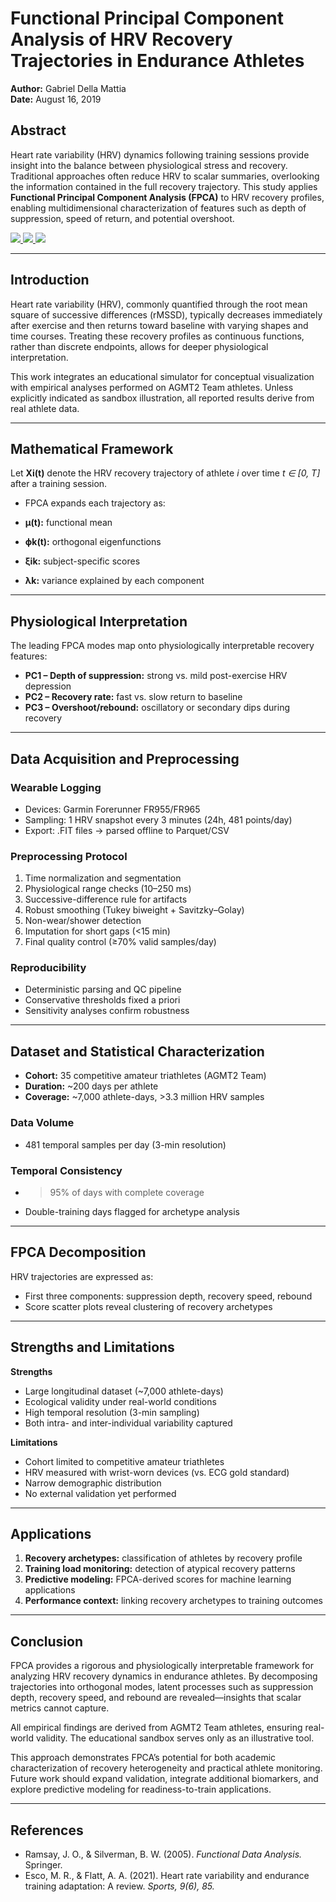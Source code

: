 # Functional Principal Component Analysis of HRV Recovery Trajectories in Endurance Athletes

**Author:** Gabriel Della Mattia  
**Date:** August 16, 2019  

## Abstract

Heart rate variability (HRV) dynamics following training sessions provide insight into the balance between physiological stress and recovery. Traditional approaches often reduce HRV to scalar summaries, overlooking the information contained in the full recovery trajectory. This study applies **Functional Principal Component Analysis (FPCA)** to HRV recovery profiles, enabling multidimensional characterization of features such as depth of suppression, speed of return, and potential overshoot.

<a href="https://enydog.github.io/HRV-Recovery-FPCA/" target="_blank">
  <img src="https://img.shields.io/badge/Open-Sandbox-blue?style=for-the-badge">
</a>

<a href="[https://enydog.github.io/HRV-Recovery-FPCA/](https://drive.google.com/file/d/1Kpljz_HxjaXxfC4xYYauMLlOLxZH0q1J/view?usp=sharing)" target="_blank">
  <img src="https://img.shields.io/badge/Open-White Paper-red?style=for-the-badge">
</a>

<a href="[https://enydog.github.io/HRV-Recovery-FPCA/]([https://drive.google.com/file/d/1Kpljz_HxjaXxfC4xYYauMLlOLxZH0q1J/view?usp=sharing](https://www.facebook.com/photo/?fbid=10156730878943553&set=a.106898123552))" target="_blank">
  <img src="https://img.shields.io/badge/Those were good times working in California.-green?style=for-the-badge">
</a>


---

## Introduction

Heart rate variability (HRV), commonly quantified through the root mean square of successive differences (rMSSD), typically decreases immediately after exercise and then returns toward baseline with varying shapes and time courses. Treating these recovery profiles as continuous functions, rather than discrete endpoints, allows for deeper physiological interpretation.  

This work integrates an educational simulator for conceptual visualization with empirical analyses performed on AGMT2 Team athletes. Unless explicitly indicated as sandbox illustration, all reported results derive from real athlete data.

---

## Mathematical Framework

Let **Xi(t)** denote the HRV recovery trajectory of athlete *i* over time *t ∈ [0, T]* after a training session.  

- FPCA expands each trajectory as:


- **µ(t):** functional mean  
- **ϕk(t):** orthogonal eigenfunctions  
- **ξik:** subject-specific scores  
- **λk:** variance explained by each component  

---

## Physiological Interpretation

The leading FPCA modes map onto physiologically interpretable recovery features:

- **PC1 – Depth of suppression:** strong vs. mild post-exercise HRV depression  
- **PC2 – Recovery rate:** fast vs. slow return to baseline  
- **PC3 – Overshoot/rebound:** oscillatory or secondary dips during recovery  

---

## Data Acquisition and Preprocessing

### Wearable Logging  
- Devices: Garmin Forerunner FR955/FR965  
- Sampling: 1 HRV snapshot every 3 minutes (24h, 481 points/day)  
- Export: .FIT files → parsed offline to Parquet/CSV  

### Preprocessing Protocol  
1. Time normalization and segmentation  
2. Physiological range checks (10–250 ms)  
3. Successive-difference rule for artifacts  
4. Robust smoothing (Tukey biweight + Savitzky–Golay)  
5. Non-wear/shower detection  
6. Imputation for short gaps (<15 min)  
7. Final quality control (≥70% valid samples/day)  

### Reproducibility  
- Deterministic parsing and QC pipeline  
- Conservative thresholds fixed a priori  
- Sensitivity analyses confirm robustness  

---

## Dataset and Statistical Characterization

- **Cohort:** 35 competitive amateur triathletes (AGMT2 Team)  
- **Duration:** ~200 days per athlete  
- **Coverage:** ~7,000 athlete-days, >3.3 million HRV samples  

### Data Volume  
- 481 temporal samples per day (3-min resolution)  

### Temporal Consistency  
- >95% of days with complete coverage  
- Double-training days flagged for archetype analysis  

---

## FPCA Decomposition

HRV trajectories are expressed as:  


- First three components: suppression depth, recovery speed, rebound  
- Score scatter plots reveal clustering of recovery archetypes  

---

## Strengths and Limitations

**Strengths**  
- Large longitudinal dataset (~7,000 athlete-days)  
- Ecological validity under real-world conditions  
- High temporal resolution (3-min sampling)  
- Both intra- and inter-individual variability captured  

**Limitations**  
- Cohort limited to competitive amateur triathletes  
- HRV measured with wrist-worn devices (vs. ECG gold standard)  
- Narrow demographic distribution  
- No external validation yet performed  

---

## Applications

1. **Recovery archetypes:** classification of athletes by recovery profile  
2. **Training load monitoring:** detection of atypical recovery patterns  
3. **Predictive modeling:** FPCA-derived scores for machine learning applications  
4. **Performance context:** linking recovery archetypes to training outcomes  

---

## Conclusion

FPCA provides a rigorous and physiologically interpretable framework for analyzing HRV recovery dynamics in endurance athletes. By decomposing trajectories into orthogonal modes, latent processes such as suppression depth, recovery speed, and rebound are revealed—insights that scalar metrics cannot capture.  

All empirical findings are derived from AGMT2 Team athletes, ensuring real-world validity. The educational sandbox serves only as an illustrative tool.  

This approach demonstrates FPCA’s potential for both academic characterization of recovery heterogeneity and practical athlete monitoring. Future work should expand validation, integrate additional biomarkers, and explore predictive modeling for readiness-to-train applications.  

---

## References

- Ramsay, J. O., & Silverman, B. W. (2005). *Functional Data Analysis.* Springer.  
- Esco, M. R., & Flatt, A. A. (2021). Heart rate variability and endurance training adaptation: A review. *Sports, 9(6), 85.*



 
